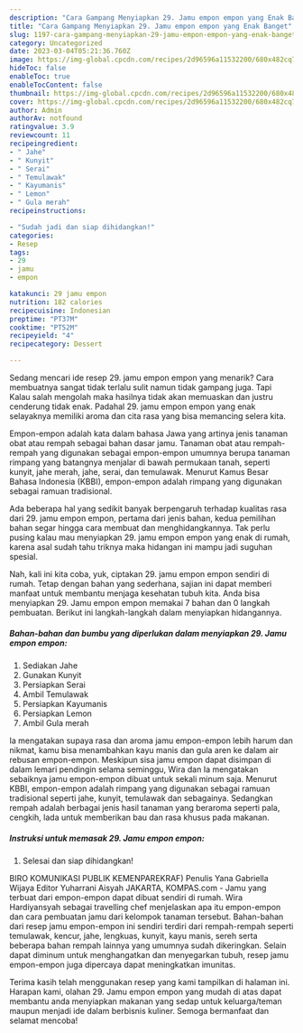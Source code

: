 ```yaml
---
description: "Cara Gampang Menyiapkan 29. Jamu empon empon yang Enak Banget"
title: "Cara Gampang Menyiapkan 29. Jamu empon empon yang Enak Banget"
slug: 1197-cara-gampang-menyiapkan-29-jamu-empon-empon-yang-enak-banget
category: Uncategorized
date: 2023-03-04T05:21:36.760Z
image: https://img-global.cpcdn.com/recipes/2d96596a11532200/680x482cq70/29-jamu-empon-empon-foto-resep-utama.jpg
hideToc: false
enableToc: true
enableTocContent: false
thumbnail: https://img-global.cpcdn.com/recipes/2d96596a11532200/680x482cq70/29-jamu-empon-empon-foto-resep-utama.jpg
cover: https://img-global.cpcdn.com/recipes/2d96596a11532200/680x482cq70/29-jamu-empon-empon-foto-resep-utama.jpg
author: Admin
authorAv: notfound
ratingvalue: 3.9
reviewcount: 11
recipeingredient:
- " Jahe"
- " Kunyit"
- " Serai"
- " Temulawak"
- " Kayumanis"
- " Lemon"
- " Gula merah"
recipeinstructions:

- "Sudah jadi dan siap dihidangkan!"
categories:
- Resep
tags:
- 29
- jamu
- empon

katakunci: 29 jamu empon 
nutrition: 182 calories
recipecuisine: Indonesian
preptime: "PT37M"
cooktime: "PT52M"
recipeyield: "4"
recipecategory: Dessert

---
```



Sedang mencari ide resep 29. jamu empon empon yang menarik? Cara membuatnya sangat tidak terlalu sulit namun tidak gampang juga. Tapi Kalau salah mengolah maka hasilnya tidak akan memuaskan dan justru cenderung tidak enak. Padahal 29. jamu empon empon yang enak selayaknya memiliki aroma dan cita rasa yang bisa memancing selera kita.


Empon-empon adalah kata dalam bahasa Jawa yang artinya jenis tanaman obat atau rempah sebagai bahan dasar jamu. Tanaman obat atau rempah-rempah yang digunakan sebagai empon-empon umumnya berupa tanaman rimpang yang batangnya menjalar di bawah permukaan tanah, seperti kunyit, jahe merah, jahe, serai, dan temulawak. Menurut Kamus Besar Bahasa Indonesia (KBBI), empon-empon adalah rimpang yang digunakan sebagai ramuan tradisional.

Ada beberapa hal yang sedikit banyak berpengaruh terhadap kualitas rasa dari 29. jamu empon empon, pertama dari jenis bahan, kedua pemilihan bahan segar hingga cara membuat dan menghidangkannya. Tak perlu pusing kalau mau menyiapkan 29. jamu empon empon yang enak di rumah, karena asal sudah tahu triknya maka hidangan ini mampu jadi suguhan spesial.


Nah, kali ini kita coba, yuk, ciptakan 29. jamu empon empon sendiri di rumah. Tetap dengan bahan yang sederhana, sajian ini dapat memberi manfaat untuk membantu menjaga kesehatan tubuh kita. Anda bisa menyiapkan 29. Jamu empon empon memakai 7 bahan dan 0 langkah pembuatan. Berikut ini langkah-langkah dalam menyiapkan hidangannya.

<!--inarticleads1-->

##### Bahan-bahan dan bumbu yang diperlukan dalam menyiapkan 29. Jamu empon empon:

1. Sediakan  Jahe
1. Gunakan  Kunyit
1. Persiapkan  Serai
1. Ambil  Temulawak
1. Persiapkan  Kayumanis
1. Persiapkan  Lemon
1. Ambil  Gula merah


Ia mengatakan supaya rasa dan aroma jamu empon-empon lebih harum dan nikmat, kamu bisa menambahkan kayu manis dan gula aren ke dalam air rebusan empon-empon. Meskipun sisa jamu empon dapat disimpan di dalam lemari pendingin selama seminggu, Wira dan Ia mengatakan sebaiknya jamu empon-empon dibuat untuk sekali minum saja. Menurut KBBI, empon-empon adalah rimpang yang digunakan sebagai ramuan tradisional seperti jahe, kunyit, temulawak dan sebagainya. Sedangkan rempah adalah berbagai jenis hasil tanaman yang beraroma seperti pala, cengkih, lada untuk memberikan bau dan rasa khusus pada makanan. 

<!--inarticleads2-->

##### Instruksi untuk memasak 29. Jamu empon empon:


1. Selesai dan siap dihidangkan!

BIRO KOMUNIKASI PUBLIK KEMENPAREKRAF) Penulis Yana Gabriella Wijaya Editor Yuharrani Aisyah JAKARTA, KOMPAS.com - Jamu yang terbuat dari empon-empon dapat dibuat sendiri di rumah. Wira Hardiyansyah sebagai travelling chef menjelaskan apa itu empon-empon dan cara pembuatan jamu dari kelompok tanaman tersebut. Bahan-bahan dari resep jamu empon-empon ini sendiri terdiri dari rempah-rempah seperti temulawak, kencur, jahe, lengkuas, kunyit, kayu manis, sereh serta beberapa bahan rempah lainnya yang umumnya sudah dikeringkan. Selain dapat diminum untuk menghangatkan dan menyegarkan tubuh, resep jamu empon-empon juga dipercaya dapat meningkatkan imunitas. 

Terima kasih telah menggunakan resep yang kami tampilkan di halaman ini. Harapan kami, olahan 29. Jamu empon empon yang mudah di atas dapat membantu anda menyiapkan makanan yang sedap untuk keluarga/teman maupun menjadi ide dalam berbisnis kuliner. Semoga bermanfaat dan selamat mencoba!
